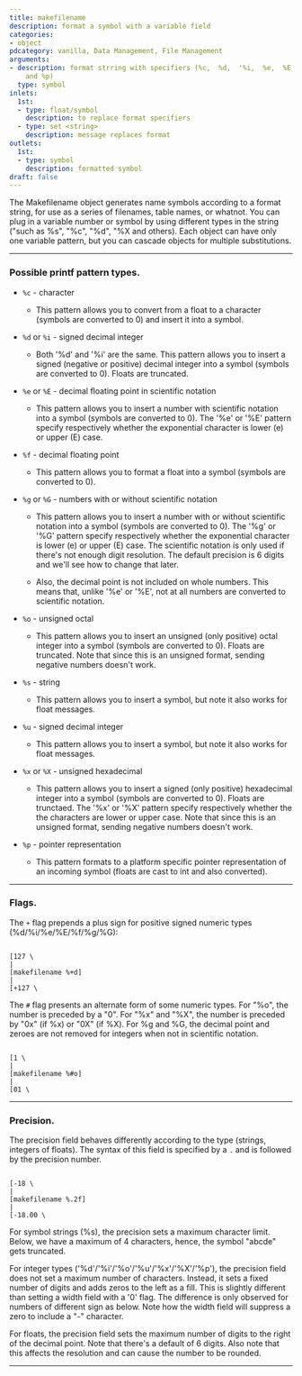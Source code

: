 ```yaml
---
title: makefilename
description: format a symbol with a variable field
categories:
- object
pdcategory: vanilla, Data Management, File Management
arguments:
- description: format strring with specifiers (%c,  %d,  '%i,  %e,  %E,  %f,  %g,  %G,  %o,  %s,  %u,  %x,  %X
    and %p)
  type: symbol
inlets:
  1st:
  - type: float/symbol
    description: to replace format specifiers
  - type: set <string>
    description: message replaces format
outlets:
  1st:
  - type: symbol
    description: formatted symbol
draft: false
---
```

The Makefilename object generates name symbols according to a format string,  for use as a series of filenames,  table names,  or whatnot. You can plug in a variable number or symbol by using different types in the string ("such as %s",  "%c",  "%d",  "%X and others). Each object can have only one variable pattern,  but you can cascade objects for multiple substitutions.

----------------------

### Possible printf pattern types.

- `%c` - character

  - This pattern allows you to convert from a float to a character (symbols are converted to 0) and insert it into a symbol.

- `%d` or `%i` - signed decimal integer

  - Both '%d' and '%i' are the same. This pattern allows you to insert a signed (negative or positive) decimal integer into a symbol (symbols are converted to 0). Floats are truncated.

- `%e` or `%E` - decimal floating point in scientific notation

  - This pattern allows you to insert a number with scientific notation into a symbol (symbols are converted to 0). The '%e' or '%E' pattern specify respectively whether the exponential character is lower (e) or upper (E) case.

- `%f` - decimal floating point

  - This pattern allows you to format a float into a symbol (symbols are converted to 0).

- `%g` or `%G` - numbers with or without scientific notation

  - This pattern allows you to insert a number with or without scientific notation into a symbol (symbols are converted to 0). The '%g' or '%G' pattern specify respectively whether the exponential character is lower (e) or upper (E) case. The scientific notation is only used if there's not enough digit resolution. The default precision is 6 digits and we'll see how to change that later.

  - Also, the decimal point is not included on whole numbers. This means that, unlike '%e' or '%E', not at all numbers are converted to scientific notation.

- `%o` - unsigned octal

  - This pattern allows you to insert an unsigned (only positive) octal integer into a symbol (symbols are converted to 0). Floats are truncated. Note that since this is an unsigned format, sending negative numbers doesn't work.

- `%s` - string

  - This pattern allows you to insert a symbol, but note it also works for float messages.

- `%u` - signed decimal integer

  - This pattern allows you to insert a symbol, but note it also works for float messages.

- `%x` or `%X` - unsigned hexadecimal

  - This pattern allows you to insert a signed (only positive) hexadecimal integer into a symbol (symbols are converted to 0). Floats are trunctaed. The '%x' or '%X' pattern specify respectively whether the the characters are lower or upper case. Note that since this is an unsigned format, sending negative numbers doesn't work.

- `%p` - pointer representation

  - This pattern formats to a platform specific pointer representation of an incoming symbol (floats are cast to int and also converted).

--------------------

### Flags.

The `+` flag prepends a plus sign for positive signed numeric types (%d/%i/%e/%E/%f/%g/%G):

````

[127 \
|
[makefilename %+d]
|
[+127 \

````

The `#` flag presents an alternate form of some numeric types. For "%o", the number is preceded by a "0". For "%x" and "%X", the number is preceded by "0x" (if %x) or "0X" (if %X). For %g and %G, the decimal point and zeroes are not removed for integers when not in scientific notation.

````

[1 \
|
[makefilename %#o]
|
[01 \

````


----------------

### Precision.

The precision field behaves differently according to the type (strings, integers of floats). The syntax of this field is specified by a `.` and is followed by the precision number.

````

[-18 \
|
[makefilename %.2f]
|
[-18.00 \

````

For symbol strings (%s), the precision sets a maximum character limit. Below, we have a maximum of 4 characters, hence, the symbol "abcde" gets truncated.

For integer types ('%d'/'%i'/'%o'/'%u'/'%x'/'%X'/'%p'), the precision field does not set a maximum number of characters. Instead, it sets a fixed number of digits and adds zeros to the left as a fill. This is slightly different than setting a width field with a '0' flag. The difference is only observed for numbers of different sign as below. Note how the width field will suppress a zero to include a "-" character.

For floats, the precision field sets the maximum number of digits to the right of the decimal point. Note that there's a default of 6 digits. Also note that this affects the resolution and can cause the number to be rounded.

----------------
